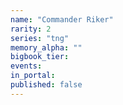 ```yaml
---
name: "Commander Riker"
rarity: 2
series: "tng"
memory_alpha: ""
bigbook_tier:
events:
in_portal:
published: false
---
```

